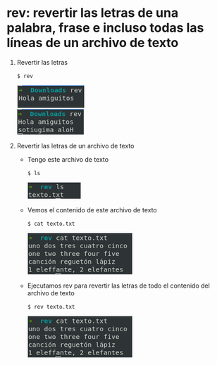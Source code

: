 # rev: revertir las letras de una palabra, frase e incluso todas las líneas de un archivo de texto
1. Revertir las letras  
   ```
   $ rev
   ```
   ![](./img/1.png)  
   ![](./img/2.png)

2. Revertir las letras de un archivo de texto  
   * Tengo este archivo de texto  
     ```
     $ ls
     ```
     ![](./img/3.png)

   * Vemos el contenido de este archivo de texto  
     ```
     $ cat texto.txt
     ```

     ![](./img/4.png)

   * Ejecutamos rev para revertir las letras de todo el contenido del archivo de texto  
     ```
     $ rev texto.txt
     ```
     ![](./img/4.png)
